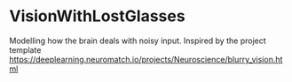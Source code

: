 # VisionWithLostGlasses
Modelling how the brain deals with noisy input. Inspired by the project template https://deeplearning.neuromatch.io/projects/Neuroscience/blurry_vision.html
